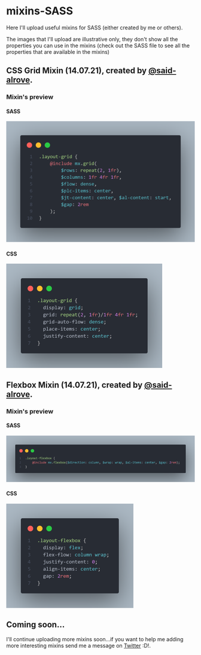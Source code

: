 # mixins-SASS
Here I'll upload useful mixins for SASS (either created by me or others).

The images that I'll upload are illustrative only, they don't show all the properties you can use in the mixins (check out the SASS file to see all the properties that are available in the mixins)

## CSS Grid Mixin (14.07.21), created by [@said-alrove](https://twitter.com/said_alrove).

### Mixin's preview

#### SASS
![](readme/grid-SASS.png)

#### CSS
![](readme/grid-CSS.png)

## Flexbox Mixin (14.07.21), created by [@said-alrove](https://twitter.com/said_alrove).

### Mixin's preview

#### SASS
![](readme/flexbox-SASS.png)

#### CSS
![](readme/flexbox-CSS.png)

## Coming soon...
I'll continue uploading more mixins soon...if you want to help me adding more interesting mixins send me a message on [Twitter](https://twitter.com/said_alrove) :D!.
